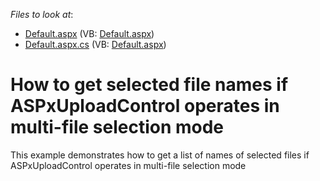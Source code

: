 <!-- default file list -->
*Files to look at*:

* [Default.aspx](./CS/WebSite/Default.aspx) (VB: [Default.aspx](./VB/WebSite/Default.aspx))
* [Default.aspx.cs](./CS/WebSite/Default.aspx.cs) (VB: [Default.aspx](./VB/WebSite/Default.aspx))
<!-- default file list end -->
# How to get selected file names if ASPxUploadControl operates in multi-file selection mode


<p>This example demonstrates how to get a list of names of selected files if ASPxUploadControl operates in multi-file selection mode</p><br />


<br/>


